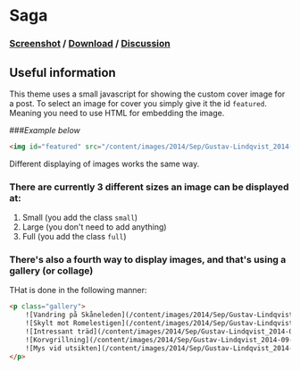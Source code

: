 Saga
====

### [Screenshot](https://github.com/Reedyn/Saga#screenshot) / [Download](https://github.com/reedyn/Saga/releases/latest) / [Discussion](https://ghost.org/forum/themes/5427-draugur-minimalistic-theme)

## Useful information

This theme uses a small javascript for showing the custom cover image for a post. To select an image for cover you simply give it the id `featured`. Meaning you need to use HTML for embedding the image.

###*Example below*
```html
<img id="featured" src="/content/images/2014/Sep/Gustav-Lindqvist_2014-09-20_0001-65-1.jpg">
```

Different displaying of images works the same way.

### There are currently 3 different sizes an image can be displayed at:
 1. Small (you add the class `small`)
 2. Large (you don't need to add anything)
 3. Full (you add the class `full`)
 
### There's also a fourth way to display images, and that's using a gallery (or collage)
THat is done in the following manner:
```html
<p class="gallery">
    ![Vandring på Skåneleden](/content/images/2014/Sep/Gustav-Lindqvist_2014-09-20_0440.jpg)
    ![Skylt mot Romelestigen](/content/images/2014/Sep/Gustav-Lindqvist_2014-09-20_0744.jpg)
    ![Intressant träd](/content/images/2014/Sep/Gustav-Lindqvist_2014-09-20_0438.jpg)
    ![Korvgrillning](/content/images/2014/Sep/Gustav-Lindqvist_2014-09-20_0001-73.jpg)
    ![Mys vid utsikten](/content/images/2014/Sep/Gustav-Lindqvist_2014-09-20_0001-49-1.jpg)
</p>
```
